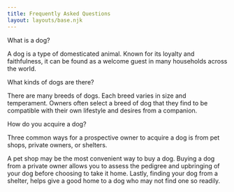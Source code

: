 ```yaml
---
title: Frequently Asked Questions
layout: layouts/base.njk
---
```


<div class="example">
  <div class="ui styled fluid accordion">
    <div class="active title">
      <i class="dropdown icon"></i>
      What is a dog?
    </div>
    <div class="active content">
      <p>A dog is a type of domesticated animal. Known for its loyalty and faithfulness, it can be found as a welcome guest in many households across the world.</p>
    </div>
    <div class="title">
      <i class="dropdown icon"></i>
      What kinds of dogs are there?
    </div>
    <div class="content">
      <p>There are many breeds of dogs. Each breed varies in size and temperament. Owners often select a breed of dog that they find to be compatible with their own lifestyle and desires from a companion.</p>
    </div>
    <div class="title">
      <i class="dropdown icon"></i>
      How do you acquire a dog?
    </div>
    <div class="content">
      <p>Three common ways for a prospective owner to acquire a dog is from pet shops, private owners, or shelters.</p>
      <p>A pet shop may be the most convenient way to buy a dog. Buying a dog from a private owner allows you to assess the pedigree and upbringing of your dog before choosing to take it home. Lastly, finding your dog from a shelter, helps give a good home to a dog who may not find one so readily.</p>
    </div>
  </div>
</div>
